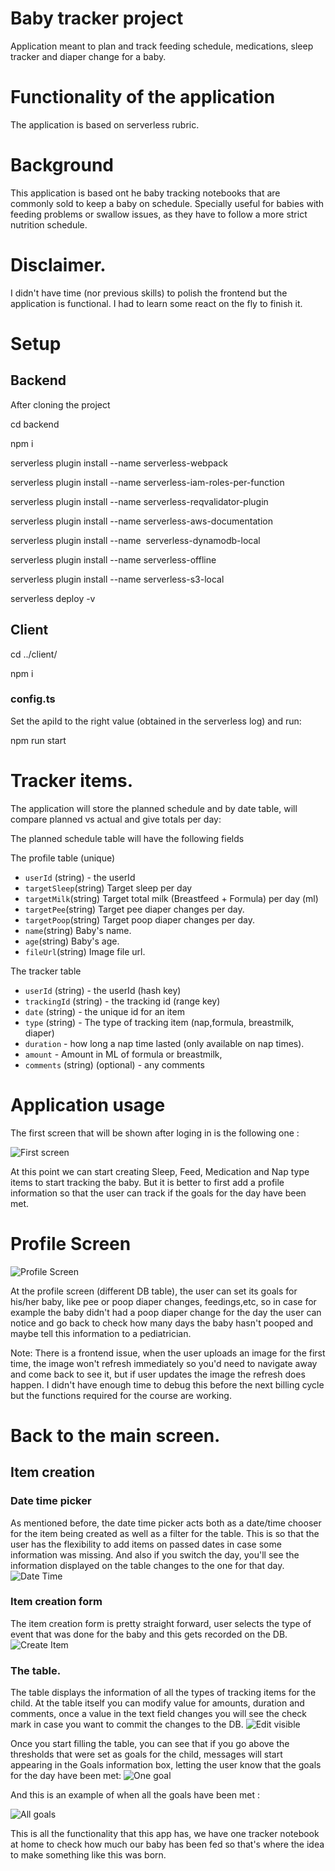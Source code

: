 # Baby tracker project

Application meant to plan and track feeding schedule, medications, sleep tracker and diaper change for a baby.

# Functionality of the application

The application is based on serverless rubric.

# Background

This application is based ont he baby tracking notebooks that are commonly sold to keep a baby on schedule. Specially useful for babies with feeding problems or swallow issues, as they have to follow a more strict nutrition schedule.

# Disclaimer.
I didn't have time (nor previous skills) to polish the frontend but the application is functional. I had to learn some react on the fly to finish it.

# Setup 

## Backend

After cloning the project

cd backend

npm i 

serverless plugin install --name serverless-webpack

serverless plugin install --name serverless-iam-roles-per-function

serverless plugin install --name serverless-reqvalidator-plugin

serverless plugin install --name serverless-aws-documentation

serverless plugin install --name  serverless-dynamodb-local

serverless plugin install --name serverless-offline

serverless plugin install --name serverless-s3-local

serverless deploy -v

## Client

cd ../client/

npm i

### config.ts
Set the apiId to the right value (obtained in the serverless log) and run:

npm run start

# Tracker items.

The application will store the planned schedule and by date table, will compare planned vs actual and give totals per day:

The planned schedule table will have the following fields

The profile table (unique)
* `userId` (string) - the userId
* `targetSleep`(string) Target sleep per day
* `targetMilk`(string) Target total milk (Breastfeed + Formula) per day (ml) 
* `targetPee`(string) Target pee diaper changes per day.
* `targetPoop`(string) Target poop diaper changes per day.
* `name`(string) Baby's name.
* `age`(string) Baby's age.
* `fileUrl`(string) Image file url.

The tracker table
* `userId` (string) - the userId (hash key)
* `trackingId` (string) - the tracking id (range key)
* `date` (string) - the unique id for an item
* `type` (string) - The type of tracking item (nap,formula, breastmilk, diaper)
* `duration` - how long a nap time lasted (only available on nap times).
* `amount` - Amount in ML of formula or breastmilk,
* `comments` (string) (optional) - any comments

# Application usage

The first screen that will be shown after loging in is the following one : 

![First screen](/images/FirstScreen.png)

At this point we can start creating Sleep, Feed, Medication and Nap type items to start tracking the baby. But it is better to first add a profile information so that the user can track if the goals for the day have been met.

# Profile Screen

![Profile Screen](/images/ProfilePage.png)

At the profile screen (different DB table), the user can set its goals for his/her baby, like pee or poop diaper changes, feedings,etc, so in case for example the baby didn't had a poop diaper change for the day the user can notice and go back to check how many days the baby hasn't pooped and maybe tell this information to a pediatrician. 

Note: There is a frontend issue, when the user uploads an image for the first time, the image won't refresh immediately so you'd need to navigate away and come back to see it, but if user updates the image the refresh does happen. I didn't have enough time to debug this before the next billing cycle but the functions required for the course are working.



# Back to the main screen.

## Item creation

### Date time picker

As mentioned before, the date time picker acts both as a date/time chooser for the item being created as well as a filter for the table. This is so that the user has the flexibility to add items on passed dates in case some information was missing. And also if you switch the day, you'll see the information displayed on the table changes to the one for that day.
![Date Time](/images/DateTime.png)


### Item creation form

The item creation form is pretty straight forward, user selects the type of event that was done for the baby and this gets recorded on the DB.
![Create Item](/images/CreateItem.png)

### The table.
The table displays the information of all the types of tracking items for the child. At the table itself you can modify value for amounts, duration and comments, once a value in the text field changes you will see the check mark in case you want to commit the changes to the DB.
![Edit visible](/images/EditVisible.png)

Once you start filling the table, you can see that if you go above the thresholds that were set as goals for the child, messages will start appearing in the Goals information box, letting the user know that the goals for the day have been met:
![One goal](/images/OneGoalMet.png)

And this is an example of when all the goals have been met :

![All goals](/images/AllGoalsMet.png)

This is all the functionality that this app has, we have one tracker notebook at home to check how much our baby has been fed so that's where the idea to make something like this was born.

